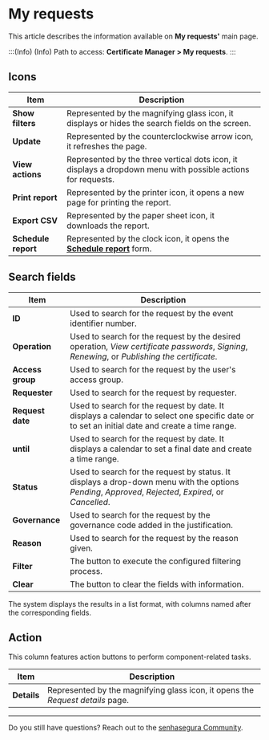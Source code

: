 # My requests

This article describes the information available on **My requests'** main page.

<!-- Fix callout -->
:::(Info) (Info)
Path to access: **Certificate Manager > My requests**.
:::

## Icons

<!-- Fix link -->
|Item|Description|
|-|-|
|**Show filters**|Represented by the magnifying glass icon, it displays or hides the search fields on the screen.|
|**Update**|Represented by the counterclockwise arrow icon, it refreshes the page.|
|**View actions**|Represented by the three vertical dots icon, it displays a dropdown menu with possible actions for requests.|
|**Print report**|Represented by the printer icon, it opens a new page for printing the report.|
|**Export CSV**|Represented by the paper sheet icon, it downloads the report.|
|**Schedule report**|Represented by the clock icon, it opens the **[Schedule report](/v3-33/docs/general-information-how-to-issue-download-and-schedule-device-reports)** form.|

## Search fields

|Item|Description|
|-|-|
|**ID**|Used to search for the request by the event identifier number. |
|**Operation**|Used to search for the request by the desired operation, *View certificate passwords*, *Signing*, *Renewing*, or *Publishing the certificate*.|
|**Access group**|Used to search for the request by the user's access group.| 
|**Requester**|Used to search for the request by requester.|
|**Request date**|Used to search for the request by date. It displays a calendar to select one specific date or to set an initial date and create a time range.|
|**until**|Used to search for the request by date. It displays a calendar to set a final date and create a time range.|
|**Status**|Used to search for the request by status. It displays a drop-down menu with the options *Pending*, *Approved*, *Rejected*, *Expired*, or *Cancelled*.|
|**Governance**|Used to search for the request by the governance code added in the justification.|
|**Reason**|Used to search for the request by the reason given.|
|**Filter**|The button to execute the configured filtering process.|
|**Clear**|The button to clear the fields with information.|

The system displays the results in a list format, with columns named after the corresponding fields.

## Action

This column features action buttons to perform component-related tasks.

|Item|Description|
|-|-|
|**Details**|Represented by the magnifying glass icon, it opens the *Request details* page.|

---

Do you still have questions? Reach out to the [senhasegura Community](https://community.senhasegura.io/).
